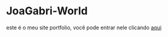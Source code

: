 # JoaGabri-World
 este é o meu site portfolio, você pode entrar nele clicando [aqui](https://joagabri.world)
